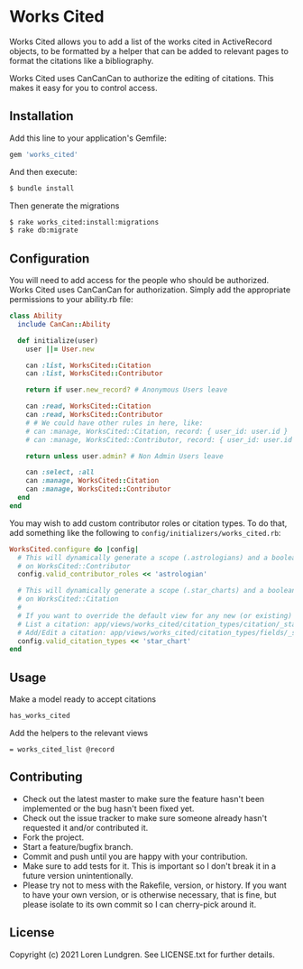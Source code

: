 # Works Cited
Works Cited allows you to add a list of the works cited in ActiveRecord objects, to be formatted by a helper that can be added to relevant pages to format the citations like a bibliography.

Works Cited uses CanCanCan to authorize the editing of citations. This makes it easy for you to control access.

## Installation
Add this line to your application's Gemfile:

```ruby
gem 'works_cited'
```

And then execute:
```bash
$ bundle install
```

Then generate the migrations
```bash
$ rake works_cited:install:migrations
$ rake db:migrate
```

## Configuration

You will need to add access for the people who should be authorized. Works Cited uses CanCanCan for authorization. Simply add the appropriate permissions to your ability.rb file:

```ruby
class Ability
  include CanCan::Ability

  def initialize(user)
    user ||= User.new

    can :list, WorksCited::Citation
    can :list, WorksCited::Contributor

    return if user.new_record? # Anonymous Users leave

    can :read, WorksCited::Citation
    can :read, WorksCited::Contributor
    # # We could have other rules in here, like:
    # can :manage, WorksCited::Citation, record: { user_id: user.id }
    # can :manage, WorksCited::Contributor, record: { user_id: user.id }

    return unless user.admin? # Non Admin Users leave

    can :select, :all
    can :manage, WorksCited::Citation
    can :manage, WorksCited::Contributor
  end
end
```

You may wish to add custom contributor roles or citation types. To do that, add something like the following to `config/initializers/works_cited.rb`:

```ruby
WorksCited.configure do |config|
  # This will dynamically generate a scope (.astrologians) and a boolean check (#astrologian?)
  # on WorksCited::Contributor
  config.valid_contributor_roles << 'astrologian'

  # This will dynamically generate a scope (.star_charts) and a boolean check (#star_chart?)
  # on WorksCited::Citation
  #
  # If you want to override the default view for any new (or existing) types:
  # List a citation: app/views/works_cited/citation_types/citation/_star_chart.html.[haml/erb]
  # Add/Edit a citation: app/views/works_cited/citation_types/fields/_star_chart.html.[haml/erb]
  config.valid_citation_types << 'star_chart'
end
```

## Usage
Make a model ready to accept citations

```ruby
has_works_cited
```

Add the helpers to the relevant views

```haml
= works_cited_list @record
```

## Contributing
* Check out the latest master to make sure the feature hasn't been implemented or the bug hasn't been fixed yet.
* Check out the issue tracker to make sure someone already hasn't requested it and/or contributed it.
* Fork the project.
* Start a feature/bugfix branch.
* Commit and push until you are happy with your contribution.
* Make sure to add tests for it. This is important so I don't break it in a future version unintentionally.
* Please try not to mess with the Rakefile, version, or history. If you want to have your own version, or is otherwise necessary, that is fine, but please isolate to its own commit so I can cherry-pick around it.

## License
Copyright (c) 2021 Loren Lundgren. See LICENSE.txt for further details.